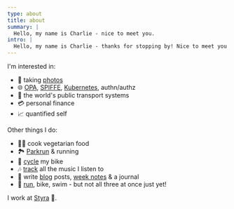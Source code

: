 ```yaml
---
type: about
title: about
summary: |
  Hello, my name is Charlie - nice to meet you.
intro: |
  Hello, my name is Charlie - thanks for stopping by! Nice to meet you 👋. Here's a little bit about me.
---
```


I'm interested in:

- 📸 taking [photos](https://photos.charlieegan3.com/)
- 🌐 [OPA](https://www.openpolicyagent.org/), [SPIFFE](https://spiffe.io), [Kubernetes](https://kubernetes.io/), authn/authz
- 🚂 the world's public transport systems
- 💳 personal finance
- 📈 quantified self

Other things I do:

- 👨‍🍳 cook vegetarian food
- 🏞️ [Parkrun](http://www.parkrun.org.uk/results/athleteresultshistory/?athleteNumber=358706) & running
- 🚴️ [cycle](https://www.strava.com/athletes/1238371) my bike
- 🎶 [track](https://music.charlieegan3.com/) all the music I listen to
- 🧻 write [blog](/posts) posts, [week notes](/week-notes) & a journal
- 🎽 [run](https://www.strava.com/athletes/1238371), bike, swim - but not all three at once just yet!

I work at [Styra](https://www.styra.com) 💼.

